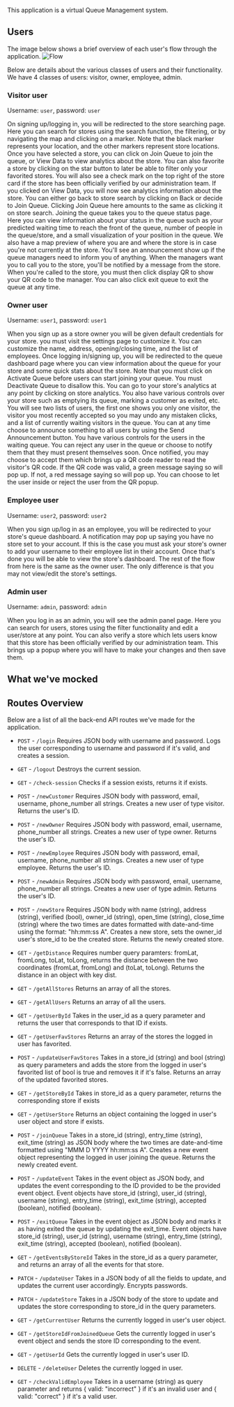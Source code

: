 This application is a virtual Queue Management system.

## Users

The image below shows a brief overview of each user's flow through the application.
![Flow](flow.jpg)

Below are details about the various classes of users and their functionality. We have 4 classes of users: visitor, owner, employee, admin.

### Visitor user

Username: `user`, password: `user`

On signing up/logging in, you will be redirected to the store searching page. Here you can search for stores using the search function, the filtering, or by navigating the map and clicking on a marker. Note that the black marker represents your location, and the other markers represent store locations. Once you have selected a store, you can click on Join Queue to join the queue, or View Data to view analytics about the store. You can also favorite a store by clicking on the star button to later be able to filter only your favorited stores. You will also see a check mark on the top right of the store card if the store has been officially verified by our administration team. If you clicked on View Data, you will now see analytics information about the store. You can either go back to store search by clicking on Back or decide to Join Queue. Clicking Join Queue here amounts to the same as clicking it on store search. Joining the queue takes you to the queue status page. Here you can view information about your status in the queue such as your predicted waiting time to reach the front of the queue, number of people in the queue/store, and a small visualization of your position in the queue. We also have a map preview of where you are and where the store is in case you're not currently at the store. You'll see an announcement show up if the queue managers need to inform you of anything. When the managers want you to call you to the store, you'll be notified by a message from the store. When you're called to the store, you must then click display QR to show your QR code to the manager. You can also click exit queue to exit the queue at any time.

### Owner user

Username: `user1`, password: `user1`

When you sign up as a store owner you will be given default credentials for your store. you must visit the settings page to customize it. You can customize the name, address, opening/closing time, and the list of employees. Once logging in/signing up, you will be redirected to the queue dashboard page where you can view information about the queue for your store and some quick stats about the store. Note that you must click on Activate Queue before users can start joining your queue. You must Deactivate Queue to disallow this. You can go to your store's analytics at any point by clicking on store analytics. You also have various controls over your store such as emptying its queue, marking a customer as exited, etc. You will see two lists of users, the first one shows you only one visitor, the visitor you most recently accepted so you may undo any mistaken clicks, and a list of currently waiting visitors in the queue. You can at any time choose to announce something to all users by using the Send Announcement button. You have various controls for the users in the waiting queue. You can reject any user in the queue or choose to notify them that they must present themselves soon. Once notified, you may choose to accept them which brings up a QR code reader to read the visitor's QR code. If the QR code was valid, a green message saying so will pop up. If not, a red message saying so will pop up. You can choose to let the user inside or reject the user from the QR popup.

### Employee user

Username: `user2`, password: `user2`

When you sign up/log in as an employee, you will be redirected to your store's queue dashboard. A notification may pop up saying you have no store set to your account. If this is the case you must ask your store's owner to add your username to their employee list in their account. Once that's done you will be able to view the store's dashboard. The rest of the flow from here is the same as the owner user. The only difference is that you may not view/edit the store's settings.

### Admin user

Username: `admin`, password: `admin`

When you log in as an admin, you will see the admin panel page. Here you can search for users, stores using the filter functionality and edit a user/store at any point. You can also verify a store which lets users know that this store has been officially verified by our administration team. This brings up a popup where you will have to make your changes and then save them.

## What we've mocked



## Routes Overview

Below are a list of all the back-end API routes we've made for the application.

- `POST` - `/login`
  Requires JSON body with username and password.
  Logs the user corresponding to username and password if it's valid, and creates a session.

- `GET` - `/logout`
  Destroys the current session.

- `GET` - `/check-session`
  Checks if a session exists, returns it if exists.

- `POST` - `/newCustomer`
  Requires JSON body with password, email, username, phone_number all strings. Creates a new user of type visitor. Returns the user's ID.

- `POST` - `/newOwner`
  Requires JSON body with password, email, username, phone_number all strings. Creates a new user of type owner. Returns the user's ID.

* `POST` - `/newEmployee`
  Requires JSON body with password, email, username, phone_number all strings. Creates a new user of type employee. Returns the user's ID.

* `POST` - `/newAdmin`
  Requires JSON body with password, email, username, phone_number all strings. Creates a new user of type admin. Returns the user's ID.

* `POST` - `/newStore`
  Requires JSON body with name (string), address (string), verified (bool), owner_id (string), open_time (string), close_time (string) where the two times are dates formatted with date-and-time using the format: "hh:mm:ss A". Creates a new store, sets the owner_id user's store_id to be the created store. Returns the newly created store.

* `GET` - `/getDistance`
  Requires number query paramters: fromLat, fromLong, toLat, toLong, returns the distance between the two coordinates (fromLat, fromLong) and (toLat, toLong). Returns the distance in an object with key dist.

* `GET` - `/getAllStores`
  Returns an array of all the stores.

* `GET` - `/getAllUsers`
  Returns an array of all the users.

- `GET` - `/getUserById`
  Takes in the user_id as a query parameter and returns the user that corresponds to that ID if exists.

- `GET` - `/getUserFavStores`
  Returns an array of the stores the logged in user has favorited.

- `POST` - `/updateUserFavStores`
  Takes in a store_id (string) and bool (string) as query parameters and adds the store from the logged in user's favorited list of bool is true and removes it if it's false. Returns an array of the updated favorited stores.

- `GET` - `/getStoreById`
  Takes in store_id as a query parameter, returns the corresponding store if exists

* `GET` - `/getUserStore`
  Returns an object containing the logged in user's user object and store if exists.

* `POST` - `/joinQueue`
  Takes in a store_id (string), entry_time (string), exit_time (string) as JSON body where the two times are date-and-time formatted using "MMM D YYYY hh:mm:ss A". Creates a new event object representing the logged in user joining the queue. Returns the newly created event.

- `POST` - `/updateEvent`
  Takes in the event object as JSON body, and updates the event corresponding to the ID provided to be the provided event object. Event objects have store_id (string), user_id (string), username (string), entry_time (string), exit_time (string), accepted (boolean), notified (boolean).

- `POST` - `/exitQueue`
  Takes in the event object as JSON body and marks it as having exited the queue by updating the exit_time. Event objects have store_id (string), user_id (string), username (string), entry_time (string), exit_time (string), accepted (boolean), notified (boolean).

* `GET` - `/getEventsByStoreId`
  Takes in the store_id as a query parameter, and returns an array of all the events for that store.

* `PATCH` - `/updateUser`
  Takes in a JSON body of all the fields to update, and updates the current user accordingly. Encrypts passwords.

* `PATCH` - `/updateStore`
  Takes in a JSON body of the store to update and updates the store corresponding to store_id in the query parameters.

* `GET` - `/getCurrentUser`
  Returns the currently logged in user's user object.

* `GET` - `/getStoreIdFromJoinedQueue`
  Gets the currently logged in user's event object and sends the store ID corresponding to the event.

* `GET` - `/getUserId`
  Gets the currently logged in user's user ID.

* `DELETE` - `/deleteUser`
  Deletes the currently logged in user.

* `GET` - `/checkValidEmployee`
  Takes in a username (string) as query parameter and returns { valid: "incorrect" } if it's an invalid user and { valid: "correct" } if it's a valid user.
